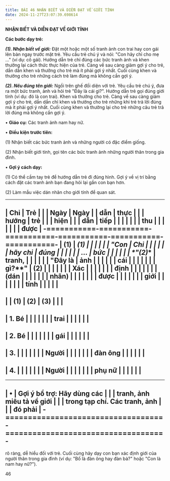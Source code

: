 ```yaml
---
title: BÀI 46 NHẬN BIẾT VÀ DIỄN ĐẠT VỀ GIỚI TÍNH
date: 2024-11-27T23:07:39.698614
---
```


**NHẬN BIẾT VÀ DIỄN ĐẠT VỀ GIỚI TÍNH**

**Các bước dạy trẻ:**

***(1). Nhận biết về giới:*** Đặt một hoặc một số tranh ảnh con trai
hay con gái lên bàn ngay trước mặt trẻ. Yêu cầu trẻ chú ý và nói: "Con
hãy chỉ cho mẹ ..." (ví dụ: cô gái). Hướng dẫn trẻ chỉ đúng các bức
tranh ảnh và khen thưởng lại cách thức thực hiện của trẻ. Càng về sau
càng giảm gợi ý cho trẻ, dần dần khen và thưởng cho trẻ mà ít phải gợi
ý nhất. Cuối cùng khen và thưởng cho trẻ những cách trẻ làm đúng mà
không cần gợi ý.

***(2). Nêu đúng tên giới:*** Ngồi trên ghế đối diện với trẻ. Yêu cầu
trẻ chú ý, đưa ra một bức tranh, ảnh và hỏi trẻ "Đây là cái gì?".
Hướng dẫn trẻ gọi đúng giới tính (ví dụ: đó là con trai). Khen và
thưởng cho trẻ. Càng về sau càng giảm gợi ý cho trẻ, dần dần chỉ khen
và thưởng cho trẻ những khi trẻ trả lời đúng mà ít phải gợi ý nhất.
Cuối cùng khen và thưởng lại cho trẻ những câu trẻ trả lời đúng mà
không cần gợi ý.

• **Giáo cụ:** Các tranh ảnh nam hay nữ.

• **Điều kiện trước tiên:**

(1) Nhận biết các bức tranh ảnh và những người có đặc điểm giống.

(2) Nhận biết giới tính, gọi tên các bức tranh ảnh những người thân
trong gia đình.

• **Gợi ý cách dạy:**

(1) Có thể cầm tay trẻ để hướng dẫn trẻ đi đúng hình. Gợi ý về vị
trí bằng cách đặt các tranh ảnh bạn đang hỏi lại gần con bạn hơn.

(2) Làm mẫu việc dán nhãn cho giới tính để quan sát.

-------------------------------------------------------------------------
| **Chỉ     | **Trẻ     |           |           | **Ngày  | **Ngày  |
| dẫn**     | thực      |           |           | hướng   | trẻ     |
|           | hiện**    |           |           | dẫn**   | tiếp    |
|           |           |           |           |           | thu     |
|           |           |           |           |           | được**  |
-===========-===========-===========-===========-===========-===========-
| **(1)**   | **(1)   |           |           |           |           |
| "**Con    | Chỉ     |           |           |           |           |
| hãy chỉ   | đúng    |           |           |           |           |
| ...*     | bức     |           |           |           |           |
| *"**(2)** | tranh,  |           |           |           |           |
| "**Đây là | ảnh**   |           |           |           |           |
| cái       |         |           |           |           |           |
| gì?**"    | **(2)   |           |           |           |           |
|           | Xác     |           |           |           |           |
|           | định    |           |           |           |           |
|           | (dán    |           |           |           |           |
|           | nhãn)   |           |           |           |           |
|           | được    |           |           |           |           |
|           | giới    |           |           |           |           |
|           | tính**  |           |           |           |           |
-------------------------------------------------------------------------
|           | **(1)**   | **(2)**   | **(3)**   |           |           |
-------------------------------------------------------------------------
| 1. Bé  |           |           |           |           |           |
| trai    |           |           |           |           |           |
-------------------------------------------------------------------------
| 2. Bé  |           |           |           |           |           |
| gái     |           |           |           |           |           |
-------------------------------------------------------------------------
| 3.     |           |           |           |           |           |
| Người   |           |           |           |           |           |
| đàn ông |           |           |           |           |           |
-------------------------------------------------------------------------
| 4.     |           |           |           |           |           |
| Người   |           |           |           |           |           |
| phụ nữ  |           |           |           |           |           |
-------------------------------------------------------------------------

-------------------------------------------------------------------------
| •                                 | **Gợi ý bổ trợ:** Hãy dùng các  |
|                                   | tranh, ảnh miêu tả về giới      |
|                                   | trong tạp chí. Các tranh, ảnh   |
|                                   | đó phải                         |
-===================================-===================================-
-------------------------------------------------------------------------

rõ ràng, dễ hiểu đối với trẻ. Cuối cùng hãy dạy con bạn xác định giới
của người thân trong gia đình (ví dụ: "Bố là đàn ông hay đàn bà?" hoặc
"Con là nam hay nữ?").

46

